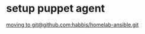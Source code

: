 setup puppet agent 
=========

[moving to git@github.com:habbis/homelab-ansible.git](https://github.com/habbis/homelab-ansible.git)
